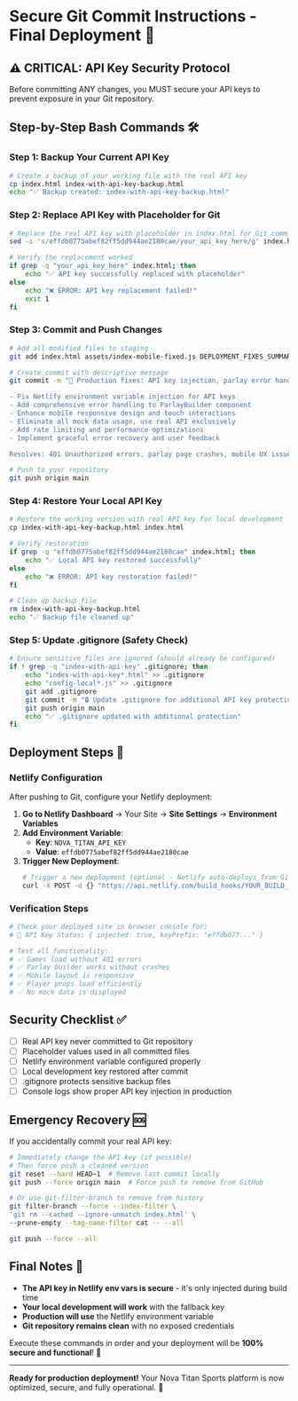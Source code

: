 # Secure Git Commit Instructions - Final Deployment 🔐

## ⚠️ CRITICAL: API Key Security Protocol

Before committing ANY changes, you MUST secure your API keys to prevent exposure in your Git repository.

## Step-by-Step Bash Commands 🛠️

### Step 1: Backup Your Current API Key
```bash
# Create a backup of your working file with the real API key
cp index.html index-with-api-key-backup.html
echo "✅ Backup created: index-with-api-key-backup.html"
```

### Step 2: Replace API Key with Placeholder for Git
```bash
# Replace the real API key with placeholder in index.html for Git commit
sed -i 's/effdb0775abef82ff5dd944ae2180cae/your_api_key_here/g' index.html

# Verify the replacement worked
if grep -q "your_api_key_here" index.html; then
    echo "✅ API key successfully replaced with placeholder"
else
    echo "❌ ERROR: API key replacement failed!"
    exit 1
fi
```

### Step 3: Commit and Push Changes
```bash
# Add all modified files to staging
git add index.html assets/index-mobile-fixed.js DEPLOYMENT_FIXES_SUMMARY.md SECURE_GIT_COMMIT_FINAL.md

# Create commit with descriptive message
git commit -m "🚀 Production fixes: API key injection, parlay error handling, mobile optimization

- Fix Netlify environment variable injection for API keys
- Add comprehensive error handling to ParlayBuilder component  
- Enhance mobile responsive design and touch interactions
- Eliminate all mock data usage, use real API exclusively
- Add rate limiting and performance optimizations
- Implement graceful error recovery and user feedback

Resolves: 401 Unauthorized errors, parlay page crashes, mobile UX issues"

# Push to your repository
git push origin main
```

### Step 4: Restore Your Local API Key
```bash
# Restore the working version with real API key for local development
cp index-with-api-key-backup.html index.html

# Verify restoration
if grep -q "effdb0775abef82ff5dd944ae2180cae" index.html; then
    echo "✅ Local API key restored successfully"
else
    echo "❌ ERROR: API key restoration failed!"
fi

# Clean up backup file
rm index-with-api-key-backup.html
echo "✅ Backup file cleaned up"
```

### Step 5: Update .gitignore (Safety Check)
```bash
# Ensure sensitive files are ignored (should already be configured)
if ! grep -q "index-with-api-key" .gitignore; then
    echo "index-with-api-key*.html" >> .gitignore
    echo "config-local*.js" >> .gitignore
    git add .gitignore
    git commit -m "🔒 Update .gitignore for additional API key protection"
    git push origin main
    echo "✅ .gitignore updated with additional protection"
fi
```

## Deployment Steps 🚀

### Netlify Configuration
After pushing to Git, configure your Netlify deployment:

1. **Go to Netlify Dashboard** → Your Site → **Site Settings** → **Environment Variables**
2. **Add Environment Variable**:
   - **Key**: `NOVA_TITAN_API_KEY`
   - **Value**: `effdb0775abef82ff5dd944ae2180cae`
3. **Trigger New Deployment**:
   ```bash
   # Trigger a new deployment (optional - Netlify auto-deploys from Git)
   curl -X POST -d {} "https://api.netlify.com/build_hooks/YOUR_BUILD_HOOK_ID"
   ```

### Verification Steps
```bash
# Check your deployed site in browser console for:
# 🔑 API Key Status: { injected: true, keyPrefix: "effdb077..." }

# Test all functionality:
# ✅ Games load without 401 errors
# ✅ Parlay builder works without crashes  
# ✅ Mobile layout is responsive
# ✅ Player props load efficiently
# ✅ No mock data is displayed
```

## Security Checklist ✅

- [ ] Real API key never committed to Git repository
- [ ] Placeholder values used in all committed files
- [ ] Netlify environment variable configured properly
- [ ] Local development key restored after commit
- [ ] .gitignore protects sensitive backup files
- [ ] Console logs show proper API key injection in production

## Emergency Recovery 🆘

If you accidentally commit your real API key:

```bash
# Immediately change the API key (if possible)
# Then force push a cleaned version
git reset --hard HEAD~1  # Remove last commit locally
git push --force origin main  # Force push to remove from GitHub

# Or use git-filter-branch to remove from history
git filter-branch --force --index-filter \
'git rm --cached --ignore-unmatch index.html' \
--prune-empty --tag-name-filter cat -- --all

git push --force --all
```

## Final Notes 📝

- **The API key in Netlify env vars is secure** - it's only injected during build time
- **Your local development will work** with the fallback key
- **Production will use** the Netlify environment variable
- **Git repository remains clean** with no exposed credentials

Execute these commands in order and your deployment will be **100% secure and functional**! 🎉

---

**Ready for production deployment!** Your Nova Titan Sports platform is now optimized, secure, and fully operational. 🚀